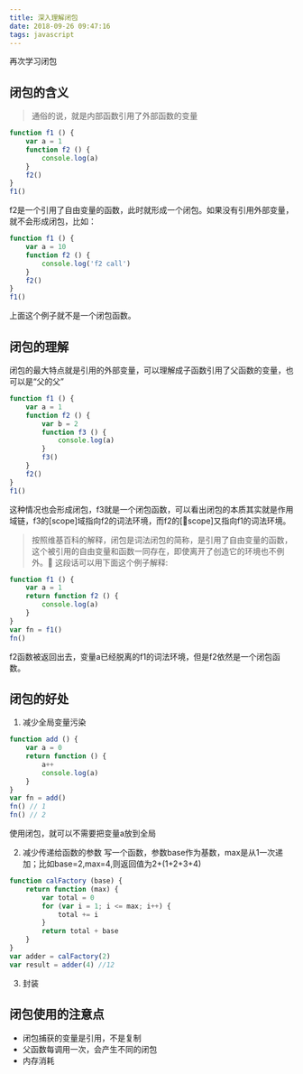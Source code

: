 ```yaml
---
title: 深入理解闭包
date: 2018-09-26 09:47:16
tags: javascript
---
```


再次学习闭包

<!-- more -->

## 闭包的含义
> 通俗的说，就是内部函数引用了外部函数的变量
```js
function f1 () {
    var a = 1
    function f2 () {
        console.log(a)
    }
    f2()
}
f1()
```
f2是一个引用了自由变量的函数，此时就形成一个闭包。如果没有引用外部变量，就不会形成闭包，比如：
```js
function f1 () {
    var a = 10
    function f2 () {
        console.log('f2 call')
    }
    f2()
}
f1()
```
上面这个例子就不是一个闭包函数。 
## 闭包的理解
闭包的最大特点就是引用的外部变量，可以理解成子函数引用了父函数的变量，也可以是“父的父”
```js
function f1 () {
    var a = 1
    function f2 () {
        var b = 2
        function f3 () {
            console.log(a)
        }
        f3()
    }
    f2()
}
f1()
```
这种情况也会形成闭包，f3就是一个闭包函数，可以看出闭包的本质其实就是作用域链，f3的[scope]域指向f2的词法环境，而f2的[scope]又指向f1的词法环境。
> 按照维基百科的解释，闭包是词法闭包的简称，是引用了自由变量的函数，这个被引用的自由变量和函数一同存在，即使离开了创造它的环境也不例外。
这段话可以用下面这个例子解释:
```js
function f1 () {
    var a = 1
    return function f2 () {
        console.log(a)
    }
}
var fn = f1()
fn()
```
f2函数被返回出去，变量a已经脱离的f1的词法环境，但是f2依然是一个闭包函数。 
## 闭包的好处
1. 减少全局变量污染
```js
function add () {
    var a = 0
    return function () {
        a++
        console.log(a)
    }
}
var fn = add()
fn() // 1
fn() // 2
```
使用闭包，就可以不需要把变量a放到全局

2. 减少传递给函数的参数
写一个函数，参数base作为基数，max是从1一次递加；比如base=2,max=4,则返回值为2+(1+2+3+4)
```js
function calFactory (base) {
    return function (max) {
        var total = 0
        for (var i = 1; i <= max; i++) {
            total += i
        }
        return total + base
    }
}
var adder = calFactory(2)
var result = adder(4) //12
```

3. 封装
## 闭包使用的注意点

* 闭包捕获的变量是引用，不是复制
* 父函数每调用一次，会产生不同的闭包
* 内存消耗